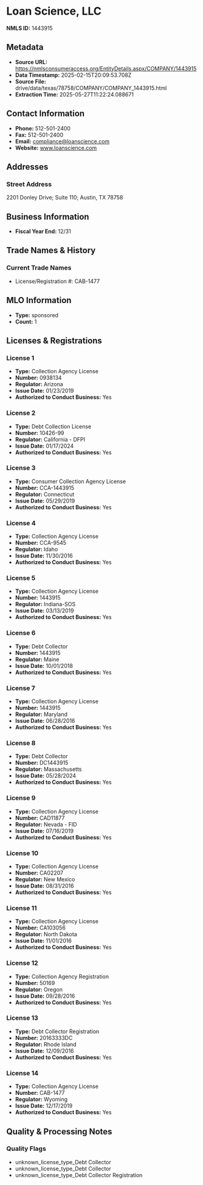 # Loan Science, LLC

**NMLS ID:** 1443915

## Metadata
- **Source URL:** https://nmlsconsumeraccess.org/EntityDetails.aspx/COMPANY/1443915
- **Data Timestamp:** 2025-02-15T20:09:53.708Z
- **Source File:** drive/data/texas/78758/COMPANY/COMPANY_1443915.html
- **Extraction Time:** 2025-05-27T11:22:24.088671

## Contact Information
- **Phone:** 512-501-2400
- **Fax:** 512-501-2400
- **Email:** compliance@loanscience.com
- **Website:** www.loanscience.com

## Addresses
### Street Address
2201 Donley Drive; Suite 110; Austin, TX 78758

## Business Information
- **Fiscal Year End:** 12/31

## Trade Names & History
### Current Trade Names
- License/Registration #: CAB-1477

## MLO Information
- **Type:** sponsored
- **Count:** 1

## Licenses & Registrations

### License 1
- **Type:** Collection Agency License
- **Number:** 0938134
- **Regulator:** Arizona
- **Issue Date:** 01/23/2019
- **Authorized to Conduct Business:** Yes

### License 2
- **Type:** Debt Collection License
- **Number:** 10426-99
- **Regulator:** California - DFPI
- **Issue Date:** 01/17/2024
- **Authorized to Conduct Business:** Yes

### License 3
- **Type:** Consumer Collection Agency License
- **Number:** CCA-1443915
- **Regulator:** Connecticut
- **Issue Date:** 05/29/2019
- **Authorized to Conduct Business:** Yes

### License 4
- **Type:** Collection Agency License
- **Number:** CCA-9545
- **Regulator:** Idaho
- **Issue Date:** 11/30/2016
- **Authorized to Conduct Business:** Yes

### License 5
- **Type:** Collection Agency License
- **Number:** 1443915
- **Regulator:** Indiana-SOS
- **Issue Date:** 03/13/2019
- **Authorized to Conduct Business:** Yes

### License 6
- **Type:** Debt Collector
- **Number:** 1443915
- **Regulator:** Maine
- **Issue Date:** 10/01/2018
- **Authorized to Conduct Business:** Yes

### License 7
- **Type:** Collection Agency License
- **Number:** 1443915
- **Regulator:** Maryland
- **Issue Date:** 06/28/2016
- **Authorized to Conduct Business:** Yes

### License 8
- **Type:** Debt Collector
- **Number:** DC1443915
- **Regulator:** Massachusetts
- **Issue Date:** 05/28/2024
- **Authorized to Conduct Business:** Yes

### License 9
- **Type:** Collection Agency License
- **Number:** CAD11877
- **Regulator:** Nevada - FID
- **Issue Date:** 07/16/2019
- **Authorized to Conduct Business:** Yes

### License 10
- **Type:** Collection Agency License
- **Number:** CA02207
- **Regulator:** New Mexico
- **Issue Date:** 08/31/2016
- **Authorized to Conduct Business:** Yes

### License 11
- **Type:** Collection Agency License
- **Number:** CA103056
- **Regulator:** North Dakota
- **Issue Date:** 11/01/2016
- **Authorized to Conduct Business:** Yes

### License 12
- **Type:** Collection Agency Registration
- **Number:** 50169
- **Regulator:** Oregon
- **Issue Date:** 09/28/2016
- **Authorized to Conduct Business:** Yes

### License 13
- **Type:** Debt Collector Registration
- **Number:** 20163333DC
- **Regulator:** Rhode Island
- **Issue Date:** 12/09/2016
- **Authorized to Conduct Business:** Yes

### License 14
- **Type:** Collection Agency License
- **Number:** CAB-1477
- **Regulator:** Wyoming
- **Issue Date:** 12/17/2019
- **Authorized to Conduct Business:** Yes

## Quality & Processing Notes
### Quality Flags
- unknown_license_type_Debt Collector
- unknown_license_type_Debt Collector
- unknown_license_type_Debt Collector Registration
